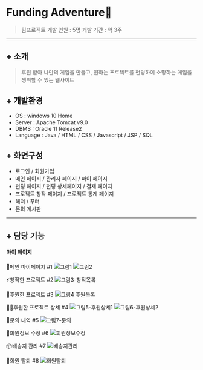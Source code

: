 Funding Adventure💫
====================
>팀프로젝트
>개발 인원 : 5명 
>개발 기간 : 약 3주

--------------
## + 소개
> 후원 받아 나만의 게임을 만들고,
> 원하는 프로젝트를 펀딩하여 소망하는 게임을 쟁취할 수 있는 웹사이트

## + 개발환경
* OS : windows 10 Home
* Server : Apache Tomcat v9.0
* DBMS : Oracle 11 Release2
* Language : Java / HTML / CSS / Javascript / JSP / SQL

## + 화면구성
* 로그인 / 회원가입
* 메인 페이지 / 관리자 페이지 / 마이 페이지
* 펀딩 페이지 / 펀딩 상세페이지 / 결제 페이지
* 프로젝트 창작 페이지 / 프로젝트 통계 페이지
* 헤더 / 푸터
* 문의 게시판

------------
## + 담당 기능
#### 마이 페이지

🎃메인 마이페이지 #1
![그림1](https://user-images.githubusercontent.com/90167498/147258102-b7e216aa-36fa-4156-b68c-b3bd681957a2.png)
![그림2](https://user-images.githubusercontent.com/90167498/147258115-f920ceaa-c11b-47fc-b152-fc7301e50e7c.png)

⚡창작한 프로젝트 #2
![그림3-창작목록](https://user-images.githubusercontent.com/90167498/147258657-1172b5cb-6cfb-450f-b843-b307a5f89895.png)

🎈후원한 프로젝트 #3
![그림4 후원목록](https://user-images.githubusercontent.com/90167498/147258680-9b36dcdb-a91c-47ba-9686-c2464119f45c.png)

🎈🎈후원한 프로젝트 상세 #4
![그림5-후원상세1](https://user-images.githubusercontent.com/90167498/147258922-8a2c93cc-15fd-4b24-9969-543c1ed6baa4.png)
![그림6-후원상세2](https://user-images.githubusercontent.com/90167498/147258938-99b23157-bf21-4e88-9905-e47843af5182.png)

📜문의 내역 #5
![그림7-문의](https://user-images.githubusercontent.com/90167498/147259554-79cd1f50-dc07-4e13-8fa4-ea87826db5ac.PNG)
<p>
 
🎅회원정보 수정 #6
![회원정보수정](https://user-images.githubusercontent.com/90167498/147267709-2ef1683f-054e-4883-8815-417298674f59.gif)

📦배송지 관리 #7
![배송지관리](https://user-images.githubusercontent.com/90167498/147268545-6a4d47a1-9c74-448d-995f-bc2f47902e0c.gif)

💎회원 탈퇴 #8
![회원탈퇴](https://user-images.githubusercontent.com/90167498/147269074-b7ecb182-58cf-412d-9397-5b3857025fed.gif)
